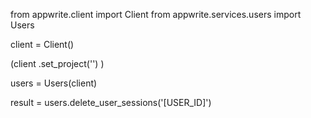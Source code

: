 from appwrite.client import Client
from appwrite.services.users import Users

client = Client()

(client
  .set_project('')
)

users = Users(client)

result = users.delete_user_sessions('[USER_ID]')
